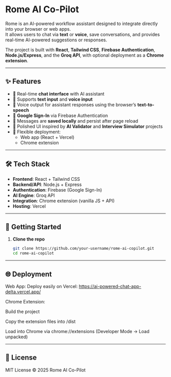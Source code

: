 # Rome AI Co-Pilot

Rome is an AI-powered workflow assistant designed to integrate directly into your browser or web apps.  
It allows users to chat via **text** or **voice**, save conversations, and provides real-time AI-powered suggestions or responses.  

The project is built with **React**, **Tailwind CSS**, **Firebase Authentication**, **Node.js/Express**, and the **Groq API**, with optional deployment as a **Chrome extension**.

---

## ✨ Features

- 🔹 Real-time **chat interface** with AI assistant  
- 🔹 Supports **text input** and **voice input**  
- 🔹 Voice output for assistant responses using the browser’s **text-to-speech**  
- 🔹 **Google Sign-In** via Firebase Authentication  
- 🔹 Messages are **saved locally** and persist after page reload  
- 🔹 Polished UI inspired by **AI Validator** and **Interview Simulator** projects  
- 🔹 Flexible deployment:
  - Web app (React + Vercel)
  - Chrome extension

---

## 🛠 Tech Stack

- **Frontend**: React + Tailwind CSS  
- **Backend/API**: Node.js + Express  
- **Authentication**: Firebase (Google Sign-In)  
- **AI Engine**: Groq API  
- **Integration**: Chrome extension (vanilla JS + API)  
- **Hosting**: Vercel  

---

## 🚀 Getting Started

1. **Clone the repo**
   ```bash
   git clone https://github.com/your-username/rome-ai-copilot.git
   cd rome-ai-copilot

---

## 🌐 Deployment

Web App: Deploy easily on Vercel: https://ai-powered-chat-app-delta.vercel.app/

Chrome Extension:

Build the project

Copy the extension files into /dist

Load into Chrome via chrome://extensions (Developer Mode → Load unpacked)

---

## 📄 License

MIT License © 2025 Rome AI Co-Pilot